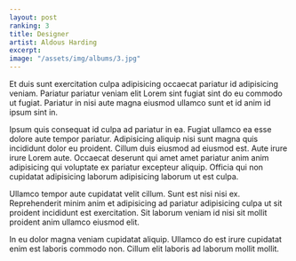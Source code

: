 ```yaml
---
layout: post
ranking: 3
title: Designer
artist: Aldous Harding
excerpt: 
image: "/assets/img/albums/3.jpg"
---
```


Et duis sunt exercitation culpa adipisicing occaecat pariatur id adipisicing veniam. Pariatur pariatur veniam elit Lorem sint fugiat sint do eu commodo ut fugiat. Pariatur in nisi aute magna eiusmod ullamco sunt et id anim id ipsum sint in.

Ipsum quis consequat id culpa ad pariatur in ea. Fugiat ullamco ea esse dolore aute tempor pariatur. Adipisicing aliquip nisi sunt magna quis incididunt dolor eu proident. Cillum duis eiusmod ad eiusmod est. Aute irure irure Lorem aute. Occaecat deserunt qui amet amet pariatur anim anim adipisicing qui voluptate ex pariatur excepteur aliquip. Officia qui non cupidatat adipisicing laborum adipisicing laborum ut est culpa.

Ullamco tempor aute cupidatat velit cillum. Sunt est nisi nisi ex. Reprehenderit minim anim et adipisicing ad pariatur adipisicing culpa ut sit proident incididunt est exercitation. Sit laborum veniam id nisi sit mollit proident anim ullamco eiusmod elit.

In eu dolor magna veniam cupidatat aliquip. Ullamco do est irure cupidatat enim est laboris commodo non. Cillum elit laboris ad laborum mollit mollit.